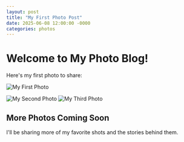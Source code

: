 ```yaml
---
layout: post
title: "My First Photo Post"
date: 2025-06-08 12:00:00 -0000
categories: photos
---
```


# Welcome to My Photo Blog!

Here's my first photo to share:

![My First Photo](/assets/images/posts/P1120530.jpg)

![My Second Photo](/assets/images/posts/P1120514.jpg)
![My Third Photo](https://drive.google.com/u/0/drive-viewer/AKGpihbZkQ3NV3SgIklw2kwK8brS9dSvKbdZxiLJmUDdIf-PFfQcQV3ev48TsQ3akNNMMS6N6KemCyrwUN5idyIsIjdY3bhyQ_exVw=s1600-rw-v1)

## More Photos Coming Soon

I'll be sharing more of my favorite shots and the stories behind them.
